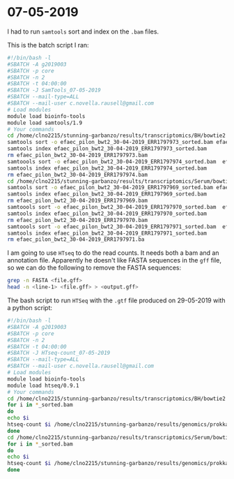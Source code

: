 # 07-05-2019

I had to run `samtools` sort and index on the `.bam` files.

This is the batch script I ran:

```bash
#!/bin/bash -l
#SBATCH -A g2019003
#SBATCH -p core
#SBATCH -n 2
#SBATCH -t 04:00:00
#SBATCH -J SamTools_07-05-2019
#SBATCH --mail-type=ALL
#SBATCH --mail-user c.novella.rausell@gmail.com
# Load modules
module load bioinfo-tools
module load samtools/1.9
# Your commands
cd /home/clno2215/stunning-garbanzo/results/transcriptomics/BH/bowtie2
samtools sort -o efaec_pilon_bwt2_30-04-2019_ERR1797973_sorted.bam efaec_pilon_bwt2_30-04-2019_ERR1797973.bam
samtools index efaec_pilon_bwt2_30-04-2019_ERR1797973_sorted.bam
rm efaec_pilon_bwt2_30-04-2019_ERR1797973.bam
samtoools sort -o efaec_pilon_bwt2_30-04-2019_ERR1797974_sorted.bam  efaec_pilon_bwt2_30-04-2019_ERR1797974.bam
samtools index efaec_pilon_bwt2_30-04-2019_ERR1797974_sorted.bam
rm efaec_pilon_bwt2_30-04-2019_ERR1797974.bam
cd /home/clno2215/stunning-garbanzo/results/transcriptomics/Serum/bowtie2
samtools sort -o efaec_pilon_bwt2_30-04-2019_ERR1797969_sorted.bam efaec_pilon_bwt2_30-04-2019_ERR1797969.bam
samtools index efaec_pilon_bwt2_30-04-2019_ERR1797969_sorted.bam
rm efaec_pilon_bwt2_30-04-2019_ERR1797969.bam
samtoools sort -o efaec_pilon_bwt2_30-04-2019_ERR1797970_sorted.bam  efaec_pilon_bwt2_30-04-2019_ERR1797970.bam
samtools index efaec_pilon_bwt2_30-04-2019_ERR1797970_sorted.bam
rm efaec_pilon_bwt2_30-04-2019_ERR1797970.bam
samtoools sort -o efaec_pilon_bwt2_30-04-2019_ERR1797971_sorted.bam  efaec_pilon_bwt2_30-04-2019_ERR1797971.bam
samtools index efaec_pilon_bwt2_30-04-2019_ERR1797971_sorted.bam
rm efaec_pilon_bwt2_30-04-2019_ERR1797971.ba
```
I am going to use `HTseq` to do the read counts. It needs both a bam and an annotation file. Apparently he doesn't like FASTA sequences in the `gff` file, so we can do the following to remove the FASTA sequences:

```bash
grep -n FASTA <file.gff>
head -n <line-1> <file.gff> > <output.gff>
```


The bash script to run `HTSeq` with the `.gtf` file produced on 29-05-2019 with a python script:

```bash
#!/bin/bash -l
#SBATCH -A g2019003
#SBATCH -p core
#SBATCH -n 2
#SBATCH -t 04:00:00
#SBATCH -J HTseq-count_07-05-2019
#SBATCH --mail-type=ALL
#SBATCH --mail-user c.novella.rausell@gmail.com
# Load modules
module load bioinfo-tools
module load htseq/0.9.1
# Your commands
cd /home/clno2215/stunning-garbanzo/results/transcriptomics/BH/bowtie2
for i in *_sorted.bam
do
echo $i
htseq-count $i /home/clno2215/stunning-garbanzo/results/genomics/prokka_annotation/PROKKA_04292019.gtf -f bam -t CDS > $i.count
done
cd /home/clno2215/stunning-garbanzo/results/transcriptomics/Serum/bowtie2
for i in *_sorted.bam
do
echo $i
htseq-count $i /home/clno2215/stunning-garbanzo/results/genomics/prokka_annotation/PROKKA_04292019.gtf -f bam -t CDS > $i.count
done
```
